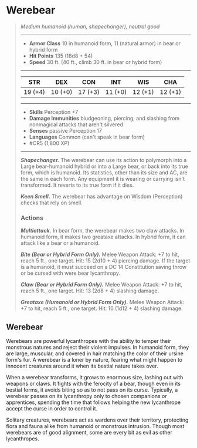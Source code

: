 # Werebear
>*Medium humanoid (human, shapechanger), neutral good*
>___
>- **Armor Class** 10 in humanoid form, 11 (natural armor) in bear or hybrid form
>- **Hit Points** 135 (18d8 + 54)
>- **Speed** 30 ft. (40 ft., climb 30 ft. in bear or hybrid form)
>___
>|STR|DEX|CON|INT|WIS|CHA|
>|:---:|:---:|:---:|:---:|:---:|:---:|
>|19 (+4)|10 (+0)|17 (+3)|11 (+0)|12 (+1)|12 (+1)|
>___
>- **Skills** Perception +7
>- **Damage Immunities** bludgeoning, piercing, and slashing from nonmagical attacks that aren't silvered
>- **Senses** passive Perception 17
>- **Languages** Common (can't speak in bear form)
>- #CR5 (1,800 XP)
>___
>***Shapechanger.*** The werebear can use its action to polymorph into a Large bear-humanoid hybrid or into a Large bear, or back into its true form, which is humanoid. Its statistics, other than its size and AC, are the same in each form. Any equipment it is wearing or carrying isn't transformed. It reverts to its true form if it dies.  
>
>***Keen Smell.*** The werebear has advantage on Wisdom (Perception) checks that rely on smell.  
>
>### Actions
>***Multiattack.*** In bear form, the werebear makes two claw attacks. In humanoid form, it makes two greataxe attacks. In hybrid form, it can attack like a bear or a humanoid.  
>
>***Bite (Bear or Hybrid Form Only).*** Melee Weapon Attack: +7 to hit, reach 5 ft., one target. Hit: 15 (2d10 + 4) piercing damage. If the target is a humanoid, it must succeed on a DC 14 Constitution saving throw or be cursed with were bear lycanthropy.  
>
>***Claw (Bear or Hybrid Form Only).*** Melee Weapon Attack: +7 to hit, reach 5 ft., one target. Hit: 13 (2d8 + 4) slashing damage.  
>
>***Greataxe (Humanoid or Hybrid Form Only).*** Melee Weapon Attack: +7 to hit, reach 5 ft., one target. Hit: 10 (1d12 + 4) slashing damage.

## Werebear

Werebears are powerful lycanthropes with the ability to temper their monstrous natures and reject their violent impulses. In humanoid form, they are large, muscular, and covered in hair matching the color of their ursine form's fur. A werebear is a loner by nature, fearing what might happen to innocent creatures around it when its bestial nature takes over.

When a werebear transforms, it grows to enormous size, lashing out with weapons or claws. It fights with the ferocity of a bear, though even in its bestial forms, it avoids biting so as to not pass on its curse. Typically, a werebear passes on its lycanthropy only to chosen companions or apprentices, spending the time that follows helping the new lycanthrope accept the curse in order to control it.

Solitary creatures, werebears act as wardens over their territory, protecting flora and fauna alike from humanoid or monstrous intrusion. Though most werebears are of good alignment, some are every bit as evil as other lycanthropes.